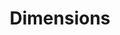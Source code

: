 ---
bigquery: https://console.cloud.google.com/bigquery?p=covid-19-dimensions-ai&page=table&d=data&t=publications
contributors: Digital Science, https://www.digital-science.com/
cost: Free for personal, non-commercial use.
description: Dimensions contains more than 100 million publications, ranging from
  articles published in scholarly journals, books and book chapters, to preprints
  and conference proceedings. All publications are contextualized with linked data
  sets, funding, publications, patents, clinical trials, and policy documents. You
  can also view associated categories, funders, institutions, and researcher profiles.
documentation: https://docs.dimensions.ai/bigquery/index.html
last_edit: 04/10/2022, 23:26:06
location: https://www.dimensions.ai/products/free/
maintained_by: Digital Science, https://www.digital-science.com/
schema_fields:
- funder_orgs
- category_icrp_cso
- title
- research_org_cities
- year
- filing_year
- book_title
- priority_year
- conference
- funding_details
- funding_usd
- acronym
- open_access_categories_v2
- journal_lists
- established
- application_number
- original_abstract
- researcher_ids
- gender
- family_members_ids
- associated_publication_id
- date
- legal_events
- research_org_state_names
- external_ids
- active_years
- date_normal
- doi
- foa_number
- pmcid
- repository_name
- language
- date_print
- date_online
- category_hra
- funder_org_cities
- resulting_publication_doi
- funder_org_countries
- pages
- embargo_date
- investigators
- end_year
- date_imported_gbq
- labels
- conditions
- current_assignee
- funder_org
- date_inserted
- publication_year
- associated_publication_arxiv_id
- category_uoa
- priority_date
- cited_by_ids
- associated_publication_doi
- category_icrp_ct
- research_orgs
- reference_ids
- id
- aliases
- wikipedia_url
- category_rcdc
- isbn
- funder_org_state_codes
- phase
- interventions
- type
- description
- funding_aud
- kind
- end_date
- repository_url
- eisbn
- granted_year
- funding_amount
- funder_org_acronyms
- date_modified
- volume
- license
- linkout
- original_assignee
- concepts
- pmid
- metrics
- category_bra
- proceedings_title
- current_assignee_countries
- address
- altmetrics
- research_org_countries
- status
- legal_status
- publisher
- jurisdiction
- issue
- associated_grant_ids
- family_count
- original_assignee_orgs
- citations
- funding_jpy
- organisation_details
- assignee_orgs
- categories
- original_title
- registry
- relationships
- assignee_countries
- clinical_trial_ids
- funder_countries
- mesh_headings
- publication_date
- original_assignee_countries
- abstract
- supporting_grant_ids
- start_date
- repository_id
- expiration_year
- family_id
- research_org_city_names
- associated_publication_pmid
- subtitles
- created_date
- citations_count
- cpc
- resulting_publication_ids
- journal
- mesh_terms
- acronyms
- category_hrcs_hc
- funding_cad
- funding_chf
- ipcr
- category_sdg
- open_access_categories
- research_org_state_codes
- book_series_title
- funding_eur
- funding_nzd
- parent_id
- types
- publication_ids
- patent_ids
- citation_string
- filing_status
- grant_number
- funding_currency
- acknowledgements
- filing_date
- granted_date
- current_assignee_orgs
- expiration_date
- funding_cny
- arxiv_id
- research_org_country_names
- inventor_names
- editors
- brief_title
- funding_gbp
- source_id
- email_address
- category_hrcs_rac
- start_year
- category_for
- name
- links
- authors
shortname: dimensions
tags:
- scholarly literature
- patents
- funding
- clinical trials
- academic profiles
terms_of_use: 'Use of both the Dimensions COVID-19 dataset and full Dimensions dataset
  are subject to the Dimensions Terms of use: https://www.dimensions.ai/policies-terms-legal '
title: Dimensions
uuid: dcff88bd-fe6b-4fdb-8159-809bf9d7bc1c
---